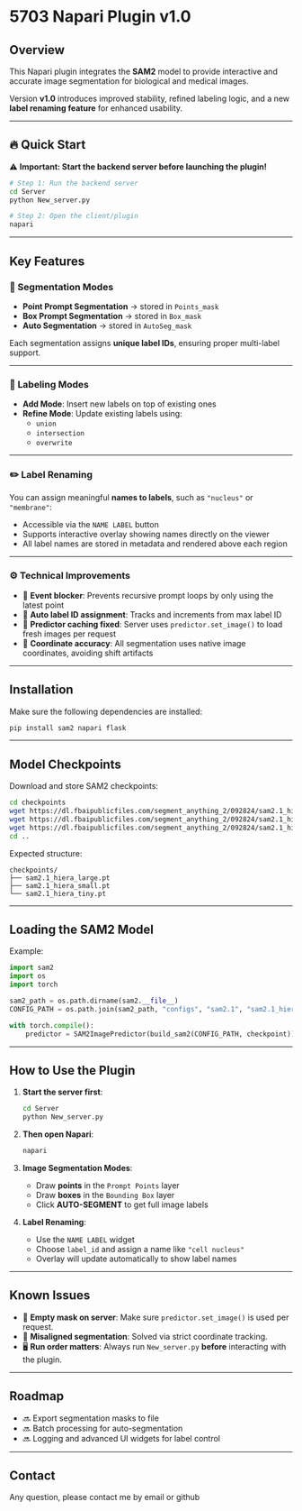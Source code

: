 # 5703 Napari Plugin v1.0

## Overview

This Napari plugin integrates the **SAM2** model to provide interactive and accurate image segmentation for biological and medical images.

Version **v1.0** introduces improved stability, refined labeling logic, and a new **label renaming feature** for enhanced usability.

---

## 🔥 Quick Start

⚠️ **Important: Start the backend server before launching the plugin!**

```bash
# Step 1: Run the backend server
cd Server
python New_server.py
```

```bash
# Step 2: Open the client/plugin
napari
```

---

## Key Features

### 🎯 Segmentation Modes

- **Point Prompt Segmentation** → stored in `Points_mask`
- **Box Prompt Segmentation** → stored in `Box_mask`
- **Auto Segmentation** → stored in `AutoSeg_mask`

Each segmentation assigns **unique label IDs**, ensuring proper multi-label support.

---

### 🧐 Labeling Modes

- **Add Mode**: Insert new labels on top of existing ones  
- **Refine Mode**: Update existing labels using:
  - `union`
  - `intersection`
  - `overwrite`

---

### ✏️ Label Renaming

You can assign meaningful **names to labels**, such as `"nucleus"` or `"membrane"`:

- Accessible via the `NAME LABEL` button
- Supports interactive overlay showing names directly on the viewer
- All label names are stored in metadata and rendered above each region

---

### ⚙️ Technical Improvements

- 🔁 **Event blocker**: Prevents recursive prompt loops by only using the latest point  
- 🧹 **Auto label ID assignment**: Tracks and increments from max label ID  
- 🧠 **Predictor caching fixed**: Server uses `predictor.set_image()` to load fresh images per request  
- 📀 **Coordinate accuracy**: All segmentation uses native image coordinates, avoiding shift artifacts

---

## Installation

Make sure the following dependencies are installed:

```bash
pip install sam2 napari flask
```

---

## Model Checkpoints

Download and store SAM2 checkpoints:

```bash
cd checkpoints
wget https://dl.fbaipublicfiles.com/segment_anything_2/092824/sam2.1_hiera_large.pt
wget https://dl.fbaipublicfiles.com/segment_anything_2/092824/sam2.1_hiera_small.pt
wget https://dl.fbaipublicfiles.com/segment_anything_2/092824/sam2.1_hiera_tiny.pt
cd ..
```

Expected structure:

```
checkpoints/
├── sam2.1_hiera_large.pt
├── sam2.1_hiera_small.pt
└── sam2.1_hiera_tiny.pt
```

---

## Loading the SAM2 Model

Example:

```python
import sam2
import os
import torch

sam2_path = os.path.dirname(sam2.__file__)
CONFIG_PATH = os.path.join(sam2_path, "configs", "sam2.1", "sam2.1_hiera_l.yaml")

with torch.compile():
    predictor = SAM2ImagePredictor(build_sam2(CONFIG_PATH, checkpoint))
```

---

## How to Use the Plugin

1. **Start the server first**:
   ```bash
   cd Server
   python New_server.py
   ```

2. **Then open Napari**:
   ```bash
   napari
   ```

3. **Image Segmentation Modes**:
   - Draw **points** in the `Prompt Points` layer
   - Draw **boxes** in the `Bounding Box` layer
   - Click **AUTO-SEGMENT** to get full image labels

4. **Label Renaming**:
   - Use the `NAME LABEL` widget
   - Choose `label_id` and assign a name like `"cell nucleus"`
   - Overlay will update automatically to show label names

---

## Known Issues

- 🧊 **Empty mask on server**: Make sure `predictor.set_image()` is used per request.
- 📀 **Misaligned segmentation**: Solved via strict coordinate tracking.
- 🖥️ **Run order matters**: Always run `New_server.py` **before** interacting with the plugin.

---

## Roadmap

- 🔜 Export segmentation masks to file  
- 🔜 Batch processing for auto-segmentation  
- 🔜 Logging and advanced UI widgets for label control  

---

## Contact

Any question, please contact me by email or github
